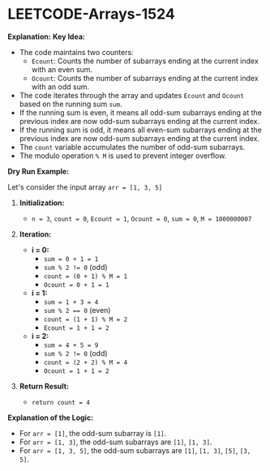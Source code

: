 # LEETCODE-Arrays-1524
**Explanation:**
**Key Idea:**

- The code maintains two counters:
    - `Ecount`: Counts the number of subarrays ending at the current index with an even sum.
    - `Ocount`: Counts the number of subarrays ending at the current index with an odd sum.
- The code iterates through the array and updates `Ecount` and `Ocount` based on the running sum `sum`.
- If the running sum is even, it means all odd-sum subarrays ending at the previous index are now odd-sum subarrays ending at the current index.
- If the running sum is odd, it means all even-sum subarrays ending at the previous index are now odd-sum subarrays ending at the current index.
- The `count` variable accumulates the number of odd-sum subarrays.
- The modulo operation `% M` is used to prevent integer overflow.

**Dry Run Example:**

Let's consider the input array `arr = [1, 3, 5]`

1. **Initialization:**
   - `n = 3`, `count = 0`, `Ecount = 1`, `Ocount = 0`, `sum = 0`, `M = 1000000007`

2. **Iteration:**
   - **i = 0:**
      - `sum = 0 + 1 = 1`
      - `sum % 2 != 0` (odd)
      - `count = (0 + 1) % M = 1`
      - `Ocount = 0 + 1 = 1`
   - **i = 1:**
      - `sum = 1 + 3 = 4`
      - `sum % 2 == 0` (even)
      - `count = (1 + 1) % M = 2`
      - `Ecount = 1 + 1 = 2`
   - **i = 2:**
      - `sum = 4 + 5 = 9`
      - `sum % 2 != 0` (odd)
      - `count = (2 + 2) % M = 4`
      - `Ocount = 1 + 1 = 2`

3. **Return Result:**
   - `return count = 4`

**Explanation of the Logic:**

- For `arr = [1]`, the odd-sum subarray is `[1]`.
- For `arr = [1, 3]`, the odd-sum subarrays are `[1]`, `[1, 3]`.
- For `arr = [1, 3, 5]`, the odd-sum subarrays are `[1]`, `[1, 3]`, `[5]`, `[3, 5]`.
